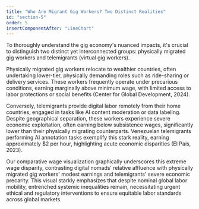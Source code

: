 ```yaml
---
title: "Who Are Migrant Gig Workers? Two Distinct Realities"
id: "section-5"
order: 5
insertComponentAfter: "LineChart"
---
```



To thoroughly understand the gig economy's nuanced impacts, it's crucial to distinguish two distinct yet interconnected groups: physically migrated gig workers and telemigrants (virtual gig workers).

Physically migrated gig workers relocate to wealthier countries, often undertaking lower-tier, physically demanding roles such as ride-sharing or delivery services. These workers frequently operate under precarious conditions, earning marginally above minimum wage, with limited access to labor protections or social benefits (Center for Global Development, 2024).

Conversely, telemigrants provide digital labor remotely from their home countries, engaged in tasks like AI content moderation or data labeling. Despite geographical separation, these workers experience severe economic exploitation, often earning below subsistence wages, significantly lower than their physically migrating counterparts. Venezuelan telemigrants performing AI annotation tasks exemplify this stark reality, earning approximately $2 per hour, highlighting acute economic disparities (El País, 2023).

Our comparative wage visualization graphically underscores this extreme wage disparity, contrasting digital nomads’ relative affluence with physically migrated gig workers' modest earnings and telemigrants' severe economic precarity. This visual starkly emphasizes that despite nominal global labor mobility, entrenched systemic inequalities remain, necessitating urgent ethical and regulatory interventions to ensure equitable labor standards across global markets.